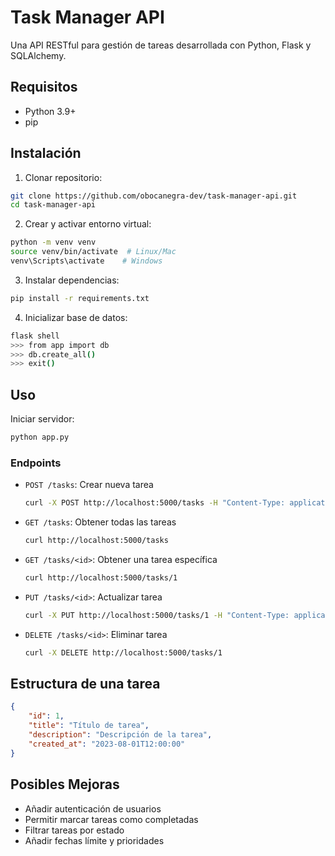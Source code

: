 # Task Manager API

Una API RESTful para gestión de tareas desarrollada con Python, Flask y SQLAlchemy.

## Requisitos

- Python 3.9+
- pip

## Instalación

1. Clonar repositorio:
```bash
git clone https://github.com/obocanegra-dev/task-manager-api.git
cd task-manager-api
```

2. Crear y activar entorno virtual:
```bash
python -m venv venv
source venv/bin/activate  # Linux/Mac
venv\Scripts\activate    # Windows
```

3. Instalar dependencias:
```bash
pip install -r requirements.txt
```

4. Inicializar base de datos:
```bash
flask shell
>>> from app import db
>>> db.create_all()
>>> exit()
```

## Uso

Iniciar servidor:
```bash
python app.py
```

### Endpoints

- `POST /tasks`: Crear nueva tarea
  ```bash
  curl -X POST http://localhost:5000/tasks -H "Content-Type: application/json" -d '{"title": "Mi primera tarea", "description": "Esta es una descripción"}'
  ```

- `GET /tasks`: Obtener todas las tareas
  ```bash
  curl http://localhost:5000/tasks
  ```

- `GET /tasks/<id>`: Obtener una tarea específica
  ```bash
  curl http://localhost:5000/tasks/1
  ```

- `PUT /tasks/<id>`: Actualizar tarea
  ```bash
  curl -X PUT http://localhost:5000/tasks/1 -H "Content-Type: application/json" -d '{"title": "Título actualizado"}'
  ```

- `DELETE /tasks/<id>`: Eliminar tarea
  ```bash
  curl -X DELETE http://localhost:5000/tasks/1
  ```

## Estructura de una tarea
```json
{
    "id": 1,
    "title": "Título de tarea",
    "description": "Descripción de la tarea",
    "created_at": "2023-08-01T12:00:00"
}
```

## Posibles Mejoras
- Añadir autenticación de usuarios
- Permitir marcar tareas como completadas
- Filtrar tareas por estado
- Añadir fechas límite y prioridades
```
